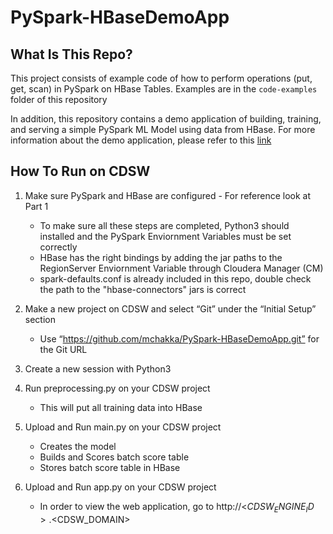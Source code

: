 # PySpark-HBaseDemoApp

## What Is This Repo?

This project consists of example code of how to perform operations (put, get, scan) in PySpark on HBase Tables.
Examples are in the `code-examples` folder of this repository

In addition, this repository contains a demo application of building, training, and serving a simple PySpark ML Model using data from HBase.
For more information about the demo application, please refer to this [link](https://docs.google.com/document/d/1f4Pe6ggRkD2R1XzK8C8e2E2Qut8_UraZDn3PgTf_Mm4/edit?usp=sharing)

## How To Run on CDSW


1. Make sure PySpark and HBase are configured - For reference look at Part 1
   - To make sure all these steps are completed, Python3 should installed and the PySpark Enviornment Variables must be set correctly
   - HBase has the right bindings by adding the jar paths to the RegionServer Enviornment Variable through Cloudera Manager (CM)
   - spark-defaults.conf is already included in this repo, double check the path to the "hbase-connectors" jars is correct

2. Make a new project on CDSW and select “Git” under the “Initial Setup” section
   - Use “https://github.com/mchakka/PySpark-HBaseDemoApp.git” for the Git URL

3. Create a new session with Python3

4. Run preprocessing.py on your CDSW project
   - This will put all training data into HBase
   
5. Upload and Run main.py on your CDSW project
   - Creates the model
   - Builds and Scores batch score table
   - Stores batch score table in HBase
   
6. Upload and Run app.py on your CDSW project
   - In order to view the web application, go to http://<$CDSW_ENGINE_ID>.<$CDSW_DOMAIN>
